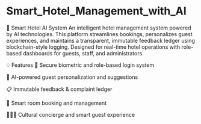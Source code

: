 # Smart_Hotel_Management_with_AI

🏨 Smart Hotel AI System
An intelligent hotel management system powered by AI technologies.
This platform streamlines bookings, personalizes guest experiences, and maintains a transparent, immutable feedback ledger using blockchain-style logging. Designed for real-time hotel operations with role-based dashboards for guests, staff, and administrators.

💡 Features
🔐 Secure biometric and role-based login system

🧠 AI-powered guest personalization and suggestions

📋 Immutable feedback & complaint ledger

📅 Smart room booking and management

🧑‍🤝‍🧑 Cultural concierge and smart guest experience

